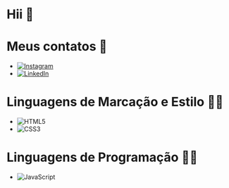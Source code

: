 # Hii 👋
# Meus contatos 📲
   * [![Instagram](https://img.shields.io/badge/-Instagram-%23E4405F?style=for-the-badge&logo=instagram&logoColor=white)](https://www.instagram.com/daviiisousa18/)
   * 	[![LinkedIn](https://img.shields.io/badge/LinkedIn-0077B5?style=for-the-badge&logo=linkedin&logoColor=white)](https://www.linkedin.com/in/-sdaviousa-1a6a622ab/)
# Linguagens de Marcação e Estilo 👨‍💻
   * ![HTML5](https://img.shields.io/badge/HTML5-E34F26?style=for-the-badge&logo=html5&logoColor=white)
   * ![CSS3](https://img.shields.io/badge/CSS3-1572B6?style=for-the-badge&logo=css3&logoColor=white)
# Linguagens de Programação 👨‍💻
   * ![JavaScript](https://img.shields.io/badge/JavaScript-F7DF1E?style=for-the-badge&logo=javascript&logoColor=black)

